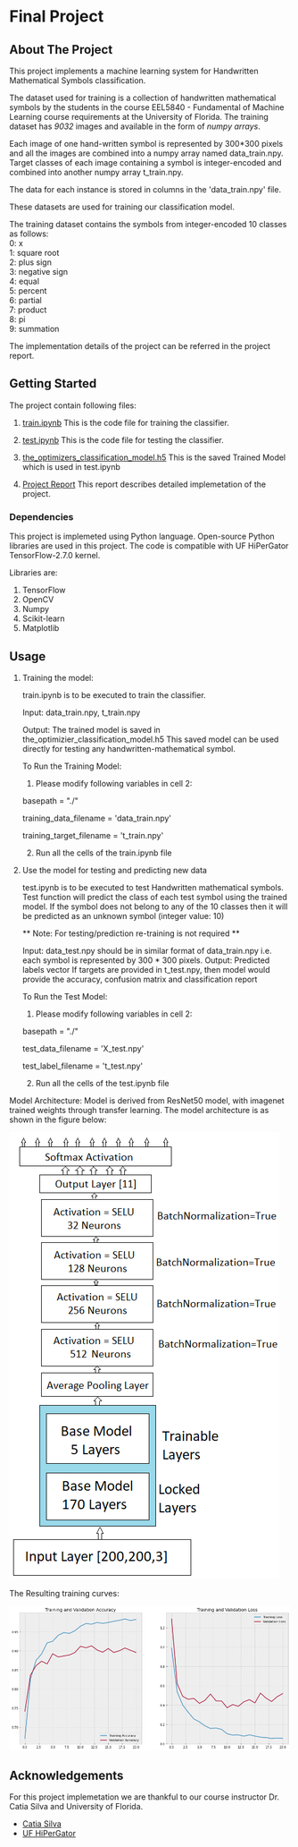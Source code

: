 # Final Project

<!-- ABOUT THE PROJECT -->
## About The Project


This project implements a machine learning system for Handwritten Mathematical Symbols classification. 


The dataset used for training is a collection of handwritten mathematical symbols by the students in the course EEL5840 - Fundamental of Machine Learning course requirements at the University of Florida.
The training dataset has *9032* images and available in the form of *numpy arrays*. 

Each image of one hand-written symbol is represented by 300*300 pixels and all the images are combined into a numpy array named data_train.npy. 
Target classes of each image containing a symbol is integer-encoded and combined into another numpy array t_train.npy.

The data for each instance is stored in columns in the 'data_train.npy' file.

These datasets are used for training our classification model.

The training dataset contains the symbols from integer-encoded 10 classes as follows:   
0: x   
1: square root    
2: plus sign   
3: negative sign   
4: equal   
5: percent   
6: partial   
7: product   
8: pi   
9: summation   

The implementation details of the project can be referred in the project report.


<!-- GETTING STARTED -->
## Getting Started

The project contain following files:

1. [train.ipynb](https://github.com/AkashKK25/Handwritten-Mathematical-Symbol-Recognition/blob/master/train.ipynb)
   This is the code file for training the classifier.
   
2. [test.ipynb](https://github.com/AkashKK25/Handwritten-Mathematical-Symbol-Recognition/blob/master/test.ipynb)
   This is the code file for testing the classifier.
   
3. [the_optimizers_classification_model.h5](https://uflorida-my.sharepoint.com/:u:/g/personal/akash_kondaparth_ufl_edu/EQV32fQNuAlFmWwwRD-1Sb8BBrzsaR3Y8cSxGDv72Ta-gA?e=cM1rYm)
   This is the saved Trained Model which is used in test.ipynb
    
4. [Project Report](https://github.com/AkashKK25/Handwritten-Mathematical-Symbol-Recognition/blob/master/Project%20Report.pdf)
   This report describes detailed implemetation of the project.


### Dependencies

This project is implemeted using Python language. Open-source Python libraries are used in this project.
The code is compatible with UF HiPerGator TensorFlow-2.7.0 kernel. 

Libraries are:
1. TensorFlow
2. OpenCV
3. Numpy
4. Scikit-learn
5. Matplotlib


<!-- USAGE EXAMPLES -->
## Usage

1. Training the model:

    train.ipynb is to be executed to train the classifier.
   
    Input: data_train.npy, t_train.npy
    
    Output: The trained model is saved in the_optimizier_classification_model.h5
    This saved model can be used directly for testing any handwritten-mathematical symbol.
    
    
    To Run the Training Model:
    
    1. Please modify following variables in cell 2:
    
    basepath = "./"
    
    training_data_filename = 'data_train.npy'
    
    training_target_filename = 't_train.npy'
    
    2. Run all the cells of the train.ipynb file
   
2. Use the model for testing and predicting new data

   test.ipynb is to be executed to test Handwritten mathematical symbols.
   Test function will predict the class of each test symbol using the trained model. 
   If the symbol does not belong to any of the 10 classes then it will be predicted as an unknown symbol (integer value: 10)
      
   ** Note: For testing/prediction re-training is not required **
   
   Input: data_test.npy should be in similar format of data_train.npy i.e. each symbol is represented by 300 * 300 pixels.
   Output: Predicted labels vector
           If targets are provided in t_test.npy, then model would provide the accuracy,
           confusion matrix and classification report
    
    
    To Run the Test Model:
    
    1. Please modify following variables in cell 2:
    
    basepath = "./"
    
    test_data_filename = 'X_test.npy'
    
    test_label_filename = 't_test.npy'
    
    2. Run all the cells of the test.ipynb file    
    
Model Architecture:
Model is derived from ResNet50 model, with imagenet trained weights through transfer learning. The model architecture is as shown in the figure below:

![Alt text](https://github.com/AkashKK25/Handwritten-Mathematical-Symbol-Recognition/blob/master/images/ResNetmodelfig.png)

The Resulting training curves:

![Alt text](https://github.com/AkashKK25/Handwritten-Mathematical-Symbol-Recognition/blob/master/images/training_curves.png)



<!-- ACKNOWLEDGEMENTS -->
## Acknowledgements

For this project implemetation we are thankful to our course instructor Dr. Catia Silva and University of Florida.

* [Catia Silva](https://faculty.eng.ufl.edu/catia-silva/)
* [UF HiPerGator](https://ood.rc.ufl.edu/)
